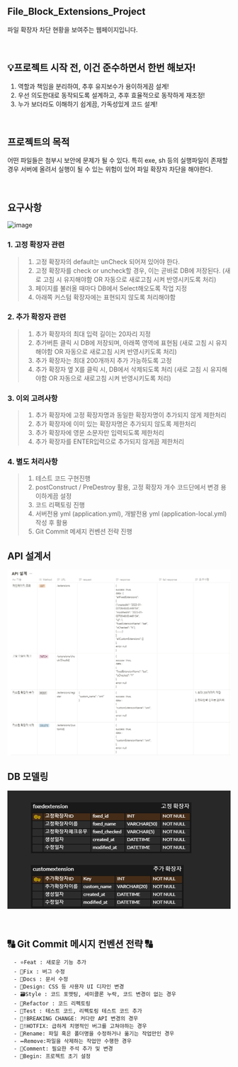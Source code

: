 ## File_Block_Extensions_Project
파일 확장자 차단 현황을 보여주는 웹페이지입니다.

<br>

## 💡프로젝트 시작 전, 이건 준수하면서 한번 해보자!
1. 역할과 책임을 분리하여, 추후 유지보수가 용이하게끔 설계!
2. 우선 의도한대로 동작되도록 설계하고, 추후 효율적으로 동작하게 재조정!
3. 누가 보더라도 이해하기 쉽게끔, 가독성있게 코드 설계!

<br>

## 프로젝트의 목적
어떤 파일들은 첨부시 보안에 문제가 될 수 있다.
특히 exe, sh 등의 실행파일이 존재할 경우 서버에 올려서 실행이 될 수 있는 위험이 있어 파일 확장자 차단을 해야한다. 

<br>

## 요구사항

![image](https://user-images.githubusercontent.com/102216495/210049184-33949b13-ff5a-4207-b6a8-434e5d984f30.png)

### 1. 고정 확장자 관련

> 1. 고정 확장자의 default는 unCheck 되어져 있어야 한다.
> 2. 고정 확장자를 check or uncheck할 경우, 이는 곧바로 DB에 저장된다. 
(새로 고침 시 유지해야함 OR 자동으로 새로고침 시켜 반영시키도록 처리)
> 3. 페이지를 불러올 때마다 DB에서 Select해오도록 작업 지정
> 4. 아래쪽 커스텀 확장자에는 표현되지 않도록 처리해야함

### 2. 추가 확장자 관련

> 1. 추가 확장자의 최대 입력 길이는 20자리 지정
> 2. 추가버튼 클릭 시 DB에 저장되며, 아래쪽 영역에 표현됨 
(새로 고침 시 유지해야함 OR 자동으로 새로고침 시켜 반영시키도록 처리)
> 3. 추가 확장자는 최대 200개까지 추가 가능하도록 고정
> 4. 추가 확장자 옆 X를 클릭 시, DB에서 삭제되도록 처리 
(새로 고침 시 유지해야함 OR 자동으로 새로고침 시켜 반영시키도록 처리)

### 3. 이외 고려사항

> 1. 추가 확장자에 고정 확장자명과 동일한 확장자명이 추가되지 않게 제한처리
> 2. 추가 확장자에 이미 있는 확장자명은 추가되지 않도록 제한처리
> 3. 추가 확장자에 영문 소문자만 입력되도록 제한처리
> 4. 추가 확장자를 ENTER입력으로 추가되지 않게끔 제한처리

### 4. 별도 처리사항
> 1. 테스트 코드 구현진행
> 2. postConstruct / PreDestroy 활용, 고정 확장자 개수 코드단에서 변경 용이하게끔 설정
> 3. 코드 리팩토링 진행
> 4. 서버전용 yml (application.yml), 개발전용 yml (application-local.yml) 작성 후 활용
> 5. Git Commit 메세지 컨벤션 전략 진행

## API 설계서
![img_3.png](img_3.png)
<br>

## DB 모델링
![img_4.png](img_4.png)

<br>

## 🔠 Git Commit 메시지 컨벤션 전략 🔠
   
```
  - ⭐Feat : 새로운 기능 추가
  - 🐛Fix : 버그 수정
  - 📝Docs : 문서 수정
  - 🎨Design: CSS 등 사용자 UI 디자인 변경
  - 🗃️Style : 코드 포맷팅, 세미콜론 누락, 코드 변경이 없는 경우
  - 🔨Refactor : 코드 리펙토링
  - 🤝Test : 테스트 코드, 리펙토링 테스트 코드 추가
  - 🧐!BREAKING CHANGE: 커다란 API 변경의 경우
  - 🚨!HOTFIX: 급하게 치명적인 버그를 고쳐야하는 경우
  - 🔧Rename: 파일 혹은 폴더명을 수정하거나 옮기는 작업만인 경우
  - ➖Remove:파일을 삭제하는 작업만 수행한 경우
  - 📌Comment: 필요한 주석 추가 및 변경
  - 🎉Begin: 프로젝트 초기 설정
